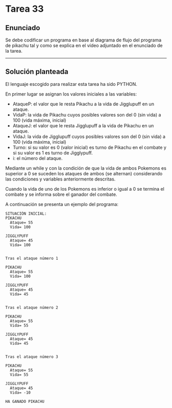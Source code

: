 ﻿# Tarea 33

## Enunciado
Se debe codificar un programa en base al diagrama de flujo del programa de pikachu tal y como se explica en el vídeo adjuntado en el enunciado de la tarea.
___

## Solución planteada
El lenguaje escogido para realizar esta tarea ha sido PYTHON.

En primer lugar se asignan los valores iniciales a las variables:
- AtaqueP: el valor que le resta Pikachu a la vida de Jigglupuff en un ataque.
- VidaP: la vida de Pikachu cuyos posibles valores son del 0 (sin vida) a 100 (vida máxima, inicial)
- AtaqueJ: el valor que le resta Jigglupuff a la vida de Pikachu en un ataque.
- VidaJ: la vida de Jigglupuff cuyos posibles valores son del 0 (sin vida) a 100 (vida máxima, inicial)
- Turno: si su valor es 0 (valor inicial) es turno de Pikachu en el combate y si su valor es 1 es turno de Jigglypuff.
- i: el número del ataque.

Mediante un while y con la condición de que la vida de ambos Pokemons es superior a 0 se suceden los ataques de ambos (se alternan) considerando las condiciones y variables anteriormente descritas.

Cuando la vida de uno de los Pokemons es inferior o igual a 0 se termina el combate y se informa sobre el ganador del combate.

A continuación se presenta un ejemplo del programa:

```
SITUACIÓN INICIAL:
PIKACHU 
  Ataque= 55 
  Vida= 100

JIGGLYPUFF 
  Ataque= 45 
  Vida= 100


Tras el ataque número 1

PIKACHU 
  Ataque= 55 
  Vida= 100

JIGGLYPUFF 
  Ataque= 45 
  Vida= 45


Tras el ataque número 2

PIKACHU 
  Ataque= 55 
  Vida= 55

JIGGLYPUFF 
  Ataque= 45 
  Vida= 45


Tras el ataque número 3

PIKACHU 
  Ataque= 55 
  Vida= 55

JIGGLYPUFF 
  Ataque= 45 
  Vida= -10

HA GANADO PIKACHU
```